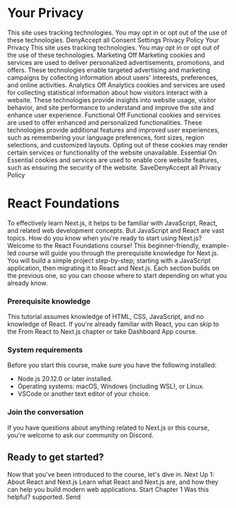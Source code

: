 # Your Privacy
This site uses tracking technologies. You may opt in or opt out of the use of these technologies.
DenyAccept all
Consent Settings
Privacy Policy
Your Privacy
This site uses tracking technologies. You may opt in or opt out of the use of these technologies.
Marketing
Off
Marketing cookies and services are used to deliver personalized advertisements, promotions, and offers. These technologies enable targeted advertising and marketing campaigns by collecting information about users' interests, preferences, and online activities. 
Analytics
Off
Analytics cookies and services are used for collecting statistical information about how visitors interact with a website. These technologies provide insights into website usage, visitor behavior, and site performance to understand and improve the site and enhance user experience.
Functional
Off
Functional cookies and services are used to offer enhanced and personalized functionalities. These technologies provide additional features and improved user experiences, such as remembering your language preferences, font sizes, region selections, and customized layouts. Opting out of these cookies may render certain services or functionality of the website unavailable.
Essential
On
Essential cookies and services are used to enable core website features, such as ensuring the security of the website. 
SaveDenyAccept all
Privacy Policy
# React Foundations
To effectively learn Next.js, it helps to be familiar with JavaScript, React, and related web development concepts. But JavaScript and React are vast topics. How do you know when you're ready to start using Next.js?
Welcome to the React Foundations course! This beginner-friendly, example-led course will guide you through the prerequisite knowledge for Next.js. You will build a simple project step-by-step; starting with a JavaScript application, then migrating it to React and Next.js.
Each section builds on the previous one, so you can choose where to start depending on what you already know.
### Prerequisite knowledge
This tutorial assumes knowledge of HTML, CSS, JavaScript, and no knowledge of React. If you're already familiar with React, you can skip to the From React to Next.js chapter or take Dashboard App course.
### System requirements
Before you start this course, make sure you have the following installed:
  * Node.js 20.12.0 or later installed.
  * Operating systems: macOS, Windows (including WSL), or Linux.
  * VSCode or another text editor of your choice.


### Join the conversation
If you have questions about anything related to Next.js or this course, you're welcome to ask our community on Discord.
## Ready to get started?
Now that you've been introduced to the course, let's dive in.
Next Up
1: About React and Next.js
Learn what React and Next.js are, and how they can help you build modern web applications.
Start Chapter 1
Was this helpful?
supported.
Send
